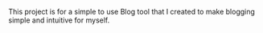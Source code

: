 This project is for a simple to use Blog tool that I created to make blogging simple and intuitive for myself.
